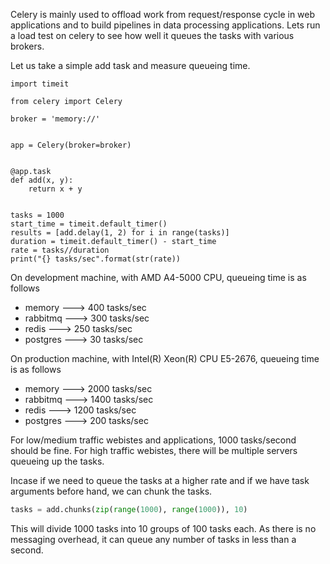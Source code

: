 <!--
.. title: Load Testing Celery With Different Brokers
.. slug: load-testing-celery-brokers
.. date: 2018-02-09 19:19:18 UTC+05:30
.. tags: python, celery
.. category:
.. link:
.. description: how to load test celery queuing mechanism?
.. type: text
-->

Celery is mainly used to offload work from request/response cycle in web applications and to build pipelines in data processing applications. Lets run a load test on celery to see how well it queues the tasks with various brokers.

Let us take a simple add task and measure queueing time.

```
import timeit

from celery import Celery

broker = 'memory://'


app = Celery(broker=broker)


@app.task
def add(x, y):
    return x + y


tasks = 1000
start_time = timeit.default_timer()
results = [add.delay(1, 2) for i in range(tasks)]
duration = timeit.default_timer() - start_time
rate = tasks//duration
print("{} tasks/sec".format(str(rate))
```

On development machine, with AMD A4-5000 CPU, queueing time is as follows

- memory ---> 400 tasks/sec
- rabbitmq ---> 300 tasks/sec
- redis ---> 250 tasks/sec
- postgres ---> 30 tasks/sec

On production machine, with Intel(R) Xeon(R) CPU E5-2676, queueing time is as follows

- memory ---> 2000 tasks/sec
- rabbitmq ---> 1400 tasks/sec
- redis ---> 1200 tasks/sec
- postgres ---> 200 tasks/sec

For low/medium traffic webistes and applications, 1000 tasks/second should be fine. For high traffic webistes, there will be multiple servers queueing up the tasks.

Incase if we need to queue the tasks at a higher rate and if we have task arguments before hand, we can chunk the tasks.

```python
tasks = add.chunks(zip(range(1000), range(1000)), 10)
```

This will divide 1000 tasks into 10 groups of 100 tasks each. As there is no messaging overhead, it can queue any number of tasks in less than a second.
